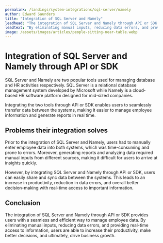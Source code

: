 ```yaml
---
permalink: /landings/system-integrations/sql-server/namely
author: Edward Saunders
title: "Integration of SQL Server and Namely"
leadhead: "The integration of SQL Server and Namely through API or SDK provides users with a seamless and efficient way to manage employee data"
leadtext: "By eliminating manual inputs, reducing data errors, and providing real-time access to information, users are able to increase their productivity, make better decisions, and ultimately, drive business growth."
image: /assets/images/articles/people-sitting-near-table.webp
---
```

<div class="arttext">	<h1>Integration of SQL Server and Namely through API or SDK</h1>
	<p>SQL Server and Namely are two popular tools used for managing database and HR activities respectively. SQL Server is a relational database management system developed by Microsoft while Namely is a cloud-based HR software platform designed for mid-sized companies.</p>
	<p>Integrating the two tools through API or SDK enables users to seamlessly transfer data between the systems, making it easier to manage employee information and generate reports in real time.</p>
	<h2>Problems their integration solves</h2>
	<p>Prior to the integration of SQL Server and Namely, users had to manually enter employee data into both systems, which was time-consuming and prone to errors. Moreover, generating reports and analyzing data required manual inputs from different sources, making it difficult for users to arrive at insights quickly.</p>
	<p>However, by integrating SQL Server and Namely through API or SDK, users can easily share and sync data between the systems. This leads to an increase in productivity, reduction in data errors, and overall better decision-making with real-time access to important information.</p>
	<h2>Conclusion</h2>
	<p>The integration of SQL Server and Namely through API or SDK provides users with a seamless and efficient way to manage employee data. By eliminating manual inputs, reducing data errors, and providing real-time access to information, users are able to increase their productivity, make better decisions, and ultimately, drive business growth.</p>
</div>